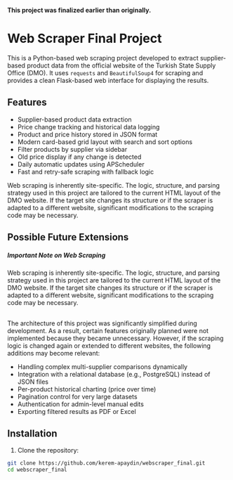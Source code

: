 **This project was finalized earlier than originally.**

# Web Scraper Final Project

This is a Python-based web scraping project developed to extract supplier-based product data from the official website of the Turkish State Supply Office (DMO). It uses `requests` and `BeautifulSoup4` for scraping and provides a clean Flask-based web interface for displaying the results.

## Features

- Supplier-based product data extraction
- Price change tracking and historical data logging
- Product and price history stored in JSON format
- Modern card-based grid layout with search and sort options
- Filter products by supplier via sidebar
- Old price display if any change is detected
- Daily automatic updates using APScheduler
- Fast and retry-safe scraping with fallback logic



Web scraping is inherently site-specific. The logic, structure, and parsing strategy used in this project are tailored to the current HTML layout of the DMO website. If the target site changes its structure or if the scraper is adapted to a different website, significant modifications to the scraping code may be necessary.

## Possible Future Extensions

##### Important Note on Web Scraping

Web scraping is inherently site-specific. The logic, structure, and parsing strategy used in this project are tailored to the current HTML layout of the DMO website. If the target site changes its structure or if the scraper is adapted to a different website, significant modifications to the scraping code may be necessary.

##
The architecture of this project was significantly simplified during development. As a result, certain features originally planned were not implemented because they became unnecessary. 
However, if the scraping logic is changed again or extended to different websites, the following additions may become relevant:


- Handling complex multi-supplier comparisons dynamically
- Integration with a relational database (e.g., PostgreSQL) instead of JSON files
- Per-product historical charting (price over time)
- Pagination control for very large datasets
- Authentication for admin-level manual edits
- Exporting filtered results as PDF or Excel


## Installation

1. Clone the repository:

```bash
git clone https://github.com/kerem-apaydin/webscraper_final.git
cd webscraper_final
